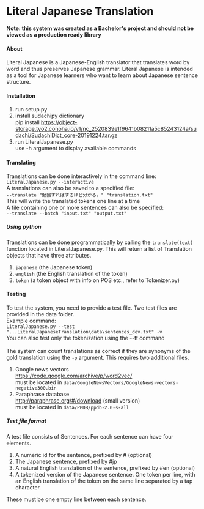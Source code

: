 # Literal Japanese Translation
**Note: this system was created as a Bachelor's project and should not be viewed as a production ready library**
#### About
Literal Japanese is a Japanese-English translator that translates word by word and thus preserves Japanese grammar. 
Literal Japanese is intended as a tool for Japanese learners who want to learn about Japanese sentence structure.
#### Installation
1. run setup.py
2. install sudachipy dictionary\
pip install https://object-storage.tyo2.conoha.io/v1/nc_2520839e1f9641b08211a5c85243124a/sudachi/SudachiDict_core-20191224.tar.gz
3. run LiteralJapanese.py\
use -h argument to display available commands

#### Translating
Translations can be done interactively in the command line:\
`LiteralJapanese.py --interactive`\
A translations can also be saved to a specified file:\
`--translate "勉強すればするほど分かる。" "translation.txt"`\
This will write the translated tokens one line at a time\
A file containing one or more sentences can also be specified:\
`--translate --batch "input.txt" "output.txt"`
##### Using python
Translations can be done programmatically by calling the `translate(text)` function located in LiteralJapanese.py.
This will return a list of Translation objects that have three attributes.
1. ``japanese`` (the Japanese token)
2. ``english`` (the English translation of the token)
3. ``token`` (a token object with info on POS etc., refer to Tokenizer.py)

#### Testing
To test the system, you need to provide a test file. Two test files are provided in the data folder.\
Example command:\
`LiteralJapanese.py --test "...LiteralJapaneseTranslation\data\sentences_dev.txt" -v` \
You can also test only the tokenization using the --tt command\
\
The system can count translations as correct if they are synonyms of the gold translation using the ``-p`` argument. 
This requires two additional files.
1. Google news vectors  
https://code.google.com/archive/p/word2vec/ \
must be located in ``data/GoogleNewsVectors/GoogleNews-vectors-negative300.bin``
2. Paraphrase database \
http://paraphrase.org/#/download (small version) \
must be located in `data/PPDB/ppdb-2.0-s-all`

##### Test file format
A test file consists of Sentences. For each sentence can have four elements.
1. A numeric id for the sentence, prefixed by # (optional)
2. The Japanese sentence, prefixed by #jp
3. A natural English translation of the sentence, prefixed by #en (optional)
4. A tokenized version of the Japanese sentence. One token per line, 
with an English translation of the token on the same line separated by a tap character.

These must be one empty line between each sentence.

